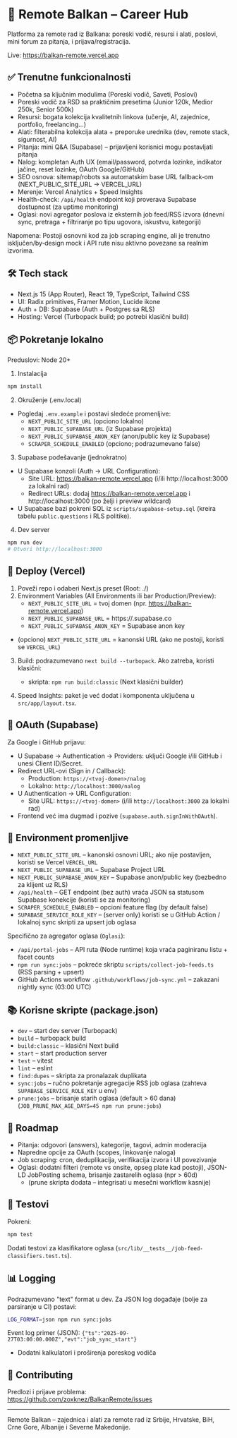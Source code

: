 # 🚀 Remote Balkan – Career Hub

Platforma za remote rad iz Balkana: poreski vodič, resursi i alati, poslovi, mini forum za pitanja, i prijava/registracija.

Live: https://balkan-remote.vercel.app

## ✅ Trenutne funkcionalnosti

- Početna sa ključnim modulima (Poreski vodič, Saveti, Poslovi)
- Poreski vodič za RSD sa praktičnim presetima (Junior 120k, Medior 250k, Senior 500k)
- Resursi: bogata kolekcija kvalitetnih linkova (učenje, AI, zajednice, portfolio, freelancing…)
- Alati: filterabilna kolekcija alata + preporuke urednika (dev, remote stack, sigurnost, AI)
- Pitanja: mini Q&A (Supabase) – prijavljeni korisnici mogu postavljati pitanja
- Nalog: kompletan Auth UX (email/password, potvrda lozinke, indikator jačine, reset lozinke, OAuth Google/GitHub)
- SEO osnova: sitemap/robots sa automatskim base URL fallback‑om (NEXT_PUBLIC_SITE_URL → VERCEL_URL)
- Merenje: Vercel Analytics + Speed Insights
- Health-check: `/api/health` endpoint koji proverava Supabase dostupnost (za uptime monitoring)
- Oglasi: novi agregator poslova iz eksternih job feed/RSS izvora (dnevni sync, pretraga + filtriranje po tipu ugovora, iskustvu, kategoriji)

Napomena: Postoji osnovni kod za job scraping engine, ali je trenutno isključen/by‑design mock i API rute nisu aktivno povezane sa realnim izvorima.

## 🛠 Tech stack

- Next.js 15 (App Router), React 19, TypeScript, Tailwind CSS
- UI: Radix primitives, Framer Motion, Lucide ikone
- Auth + DB: Supabase (Auth + Postgres sa RLS)
- Hosting: Vercel (Turbopack build; po potrebi klasični build)

## 📦 Pokretanje lokalno

Preduslovi: Node 20+

1) Instalacija
```bash
npm install
```

2) Okruženje (.env.local)
- Pogledaj `.env.example` i postavi sledeće promenljive:
  - `NEXT_PUBLIC_SITE_URL` (opciono lokalno)
  - `NEXT_PUBLIC_SUPABASE_URL` (iz Supabase projekta)
  - `NEXT_PUBLIC_SUPABASE_ANON_KEY` (anon/public key iz Supabase)
  - `SCRAPER_SCHEDULE_ENABLED` (opciono; podrazumevano false)

3) Supabase podešavanje (jednokratno)
- U Supabase konzoli (Auth → URL Configuration):
  - Site URL: https://balkan-remote.vercel.app (i/ili http://localhost:3000 za lokalni rad)
  - Redirect URLs: dodaj https://balkan-remote.vercel.app i http://localhost:3000 (po želji i preview wildcard)
- U Supabase bazi pokreni SQL iz `scripts/supabase-setup.sql` (kreira tabelu `public.questions` i RLS politike).

4) Dev server
```bash
npm run dev
# Otvori http://localhost:3000
```

## 🚀 Deploy (Vercel)

1) Poveži repo i odaberi Next.js preset (Root: ./)
2) Environment Variables (All Environments ili bar Production/Preview):
   - `NEXT_PUBLIC_SITE_URL` = tvoj domen (npr. https://balkan-remote.vercel.app)
   - `NEXT_PUBLIC_SUPABASE_URL` = https://<tvoj-projekat>.supabase.co
   - `NEXT_PUBLIC_SUPABASE_ANON_KEY` = Supabase anon key
  - (opciono) `NEXT_PUBLIC_SITE_URL` = kanonski URL (ako ne postoji, koristi se `VERCEL_URL`)
3) Build: podrazumevano `next build --turbopack`. Ako zatreba, koristi klasični:
   - skripta: `npm run build:classic` (Next klasični builder)

4) Speed Insights: paket je već dodat i komponenta uključena u `src/app/layout.tsx`.

## 🔐 OAuth (Supabase)

Za Google i GitHub prijavu:
- U Supabase → Authentication → Providers: uključi Google i/ili GitHub i unesi Client ID/Secret.
- Redirect URL-ovi (Sign in / Callback):
  - Production: `https://<tvoj-domen>/nalog`
  - Lokalno: `http://localhost:3000/nalog`
- U Authentication → URL Configuration:
  - Site URL: `https://<tvoj-domen>` (i/ili `http://localhost:3000` za lokalni rad)
- Frontend već ima dugmad i pozive (`supabase.auth.signInWithOAuth`).

## 🔑 Environment promenljive

- `NEXT_PUBLIC_SITE_URL` – kanonski osnovni URL; ako nije postavljen, koristi se Vercel `VERCEL_URL`
- `NEXT_PUBLIC_SUPABASE_URL` – Supabase Project URL
- `NEXT_PUBLIC_SUPABASE_ANON_KEY` – Supabase anon/public key (bezbedno za klijent uz RLS)
- `/api/health` – GET endpoint (bez auth) vraća JSON sa statusom Supabase konekcije (koristi se za monitoring)
- `SCRAPER_SCHEDULE_ENABLED` – opcioni feature flag (by default false)
- `SUPABASE_SERVICE_ROLE_KEY` – (server only) koristi se u GitHub Action / lokalnoj sync skripti za upsert job oglasa

Specifično za agregator oglasa (`Oglasi`):
- `/api/portal-jobs` – API ruta (Node runtime) koja vraća paginiranu listu + facet counts
- `npm run sync:jobs` – pokreće skriptu `scripts/collect-job-feeds.ts` (RSS parsing + upsert)
- GitHub Actions workflow `.github/workflows/job-sync.yml` – zakazani nightly sync (03:00 UTC)

## 📚 Korisne skripte (package.json)

- `dev` – start dev server (Turbopack)
- `build` – turbopack build
- `build:classic` – klasični Next build
- `start` – start production server
- `test` – vitest
- `lint` – eslint
- `find:dupes` – skripta za pronalazak duplikata
- `sync:jobs` – ručno pokretanje agregacije RSS job oglasa (zahteva `SUPABASE_SERVICE_ROLE_KEY` u env)
- `prune:jobs` – brisanje starih oglasa (default > 60 dana) (`JOB_PRUNE_MAX_AGE_DAYS=45 npm run prune:jobs`)

## 🧭 Roadmap

- Pitanja: odgovori (answers), kategorije, tagovi, admin moderacija
- Napredne opcije za OAuth (scopes, linkovanje naloga)
- Job scraping: cron, deduplikacija, verifikacija izvora i UI povezivanje
- Oglasi: dodatni filteri (remote vs onsite, opseg plate kad postoji), JSON-LD JobPosting schema, brisanje zastarelih oglasa (npr > 60d)
  - (prune skripta dodata – integrisati u mesečni workflow kasnije)
## 🧪 Testovi

Pokreni:

```bash
npm test
```

Dodati testovi za klasifikatore oglasa (`src/lib/__tests__/job-feed-classifiers.test.ts`).

## 📊 Logging

Podrazumevano "text" format u dev. Za JSON log događaje (bolje za parsiranje u CI) postavi:

```bash
LOG_FORMAT=json npm run sync:jobs
```

Event log primer (JSON):
`{"ts":"2025-09-27T03:00:00.000Z","evt":"job_sync_start"}`

- Dodatni kalkulatori i proširenja poreskog vodiča

## 🤝 Contributing

Predlozi i prijave problema: https://github.com/zoxknez/BalkanRemote/issues

---

Remote Balkan – zajednica i alati za remote rad iz Srbije, Hrvatske, BiH, Crne Gore, Albanije i Severne Makedonije.
